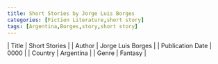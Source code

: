 ```yaml
---
title: Short Stories by Jorge Luis Borges
categories: [Fiction Literature,short story]
tags: [Argentina,Borges,story,short story]
---
```

        
| Title | Short Stories  |
| Author |  Jorge Luis Borges  |
| Publication Date | 0000   |
| Country | Argentina |
| Genre | Fantasy  |
        